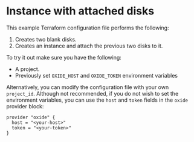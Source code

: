# Instance with attached disks

This example Terraform configuration file performs the following:

1. Creates two blank disks.
2. Creates an instance and attach the previous two disks to it.

To try it out make sure you have the following:

- A project.
- Previously set `OXIDE_HOST` and `OXIDE_TOKEN` environment variables

Alternatively, you can modify the configuration file with your own `project_id`. Although not recommended, if you do not wish to set the environment variables, you can use the `host` and `token` fields in the `oxide` provider block:

```hcl
provider "oxide" {
  host = "<your-host>"
  token = "<your-token>"
}
```
